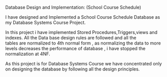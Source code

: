 Database Design and Implementation: (School Course Schedule)

I have designed and Implemented a School Course Schedule Database as my Database Systems Course Project.

In this project i have implemented Stored Procedures,Triggers,views and indexes. All the Data base design rules are followed and all the  
tables are normalized to 4th normal form , as normalizing the data to more levels decreases the performance of database , i have stopped
the normalization at 4NF.

As this project is for Database Systems Course we have concentrated only on designing the database by following all the design principles.
